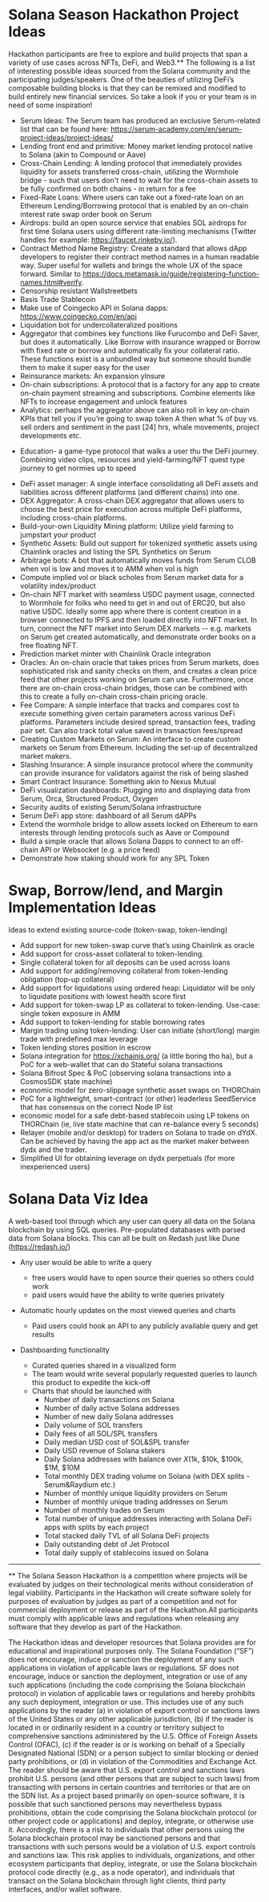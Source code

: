 # Solana Season Hackathon Project Ideas

Hackathon participants are free to explore and build projects that span a variety of use cases across NFTs, DeFi, and Web3.\*\* The following is a list of interesting possible ideas sourced from the Solana community and the participating judges/speakers. One of the beauties of utilizing DeFi’s composable building blocks is that they can be remixed and modified to build entirely new financial services. So take a look if you or your team is in need of some inspiration!

- Serum Ideas: The Serum team has produced an exclusive Serum-related list that can be found here: https://serum-academy.com/en/serum-project-ideas/project-ideas/
- Lending front end and primitive: Money market lending protocol native to Solana (akin to Compound or Aave)
- Cross-Chain Lending: A lending protocol that immediately provides liquidity for assets transferred cross-chain, utilizing the Wormhole bridge - such that users don't need to wait for the cross-chain assets to be fully confirmed on both chains - in return for a fee
- Fixed-Rate Loans: Where users can take out a fixed-rate loan on an Ethereum Lending/Borrowing protocol that is enabled by an on-chain interest rate swap order book on Serum
- Airdrops: build an open source service that enables SOL airdrops for first time Solana users using different rate-limiting mechanisms (Twitter handles for example: https://faucet.rinkeby.io/).
- Contract Method Name Registry: Create a standard that allows dApp developers to register their contract method names in a human readable way. Super useful for wallets and brings the whole UX of the space forward. Similar to https://docs.metamask.io/guide/registering-function-names.html#verify.
- Censorship resistant Wallstreetbets
- Basis Trade Stablecoin
- Make use of Coingecko API in Solana dapps: https://www.coingecko.com/en/api
- Liquidation bot for undercollateralized positions
- Aggregator that combines key functions like Furucombo and DeFi Saver, but does it automatically. Like Borrow with insurance wrapped or Borrow with fixed rate or borrow and automatically fix your collateral ratio. These functions exist is a unbundled way but someone should bundle them to make it super easy for the user
- Reinsurance markets: An expansion yInsure
- On-chain subscriptions: A protocol that is a factory for any app to create on-chain payment streaming and subscriptions. Combine elements like NFTs to increase engagement and unlock features
- Analytics: perhaps the aggregator above can also roll in key on-chain KPIs that tell you if you’re going to swap token A then what % of buy vs. sell orders and sentiment in the past [24] hrs, whale movements, project developments etc.

* Education- a game-type protocol that walks a user thu the DeFi journey. Combining video clips, resources and yield-farming/NFT quest type journey to get normies up to speed

- DeFi asset manager: A single interface consolidating all DeFi assets and liabilities across different platforms (and different chains) into one.
- DEX Aggregator: A cross-chain DEX aggregator that allows users to choose the best price for execution across multiple DeFi platforms, including cross-chain platforms.
- Build-your-own Liquidity Mining platform: Utilize yield farming to jumpstart your product
- Synthetic Assets: Build out support for tokenized synthetic assets using Chainlink oracles and listing the SPL Synthetics on Serum
- Arbitrage bots: A bot that automatically moves funds from Serum CLOB when vol is low and moves it to AMM when vol is high
- Compute implied vol or black scholes from Serum market data for a volatility index/product
- On-chain NFT market with seamless USDC payment usage, connected to Wormhole for folks who need to get in and out of ERC20, but also native USDC. Ideally some app where there is content creation in a browser connected to IPFS and then loaded directly into NFT market. In turn, connect the NFT market into Serum DEX markets -- e.g. markets on Serum get created automatically, and demonstrate order books on a free floating NFT.
- Prediction market minter with Chainlink Oracle integration
- Oracles: An on-chain oracle that takes prices from Serum markets, does sophisticated risk and sanity checks on them, and creates a clean price feed that other projects working on Serum can use. Furthermore, once there are on-chain cross-chain bridges, those can be combined with this to create a fully on-chain cross-chain pricing oracle.
- Fee Compare: A simple interface that tracks and compares cost to execute something given certain parameters across various DeFi platforms. Parameters include desired spread, transaction fees, trading pair set. Can also track total value saved in transaction fees/spread
- Creating Custom Markets on Serum: An interface to create custom markets on Serum from Ethereum. Including the set-up of decentralized market makers.
- Slashing Insurance: A simple insurance protocol where the community can provide insurance for validators against the risk of being slashed
- Smart Contract Insurance: Something akin to Nexus Mutual
- DeFi visualization dashboards: Plugging into and displaying data from Serum, Orca, Structured Product, Oxygen
- Security audits of existing Serum/Solana infrastructure
- Serum DeFi app store: dashboard of all Serum dAPPs
- Extend the wormhole bridge to allow assets locked on Ethereum to earn interests through lending protocols such as Aave or Compound
- Build a simple oracle that allows Solana Dapps to connect to an off-chain API or Websocket (e.g. a price feed)
- Demonstrate how staking should work for any SPL Token

# Swap, Borrow/lend, and Margin Implementation Ideas

Ideas to extend existing source-code (token-swap, token-lending)

- Add support for new token-swap curve that’s using Chainlink as oracle
- Add support for cross-asset collateral to token-lending.
- Single collateral token for all deposits can be used across loans
- Add support for adding/removing collateral from token-lending obligation (top-up collateral)
- Add support for liquidations using ordered heap: Liquidator will be only to liquidate positions with lowest health score first
- Add support for token-swap LP as collateral to token-lending. Use-case: single token exposure in AMM
- Add support to token-lending for stable borrowing rates
- Margin trading using token-lending: User can initiate (short/long) margin trade with predefined max leverage
- Token lending stores position in escrow
- Solana integration for https://xchainjs.org/ (a little boring tho ha), but a PoC for a web-wallet that can do Stateful solana transactions
- Solana Bifrost Spec & PoC (observing solana transactions into a CosmosSDK state machine)
- economic model for zero-slippage synthetic asset swaps on THORChain
- PoC for a lightweight, smart-contract (or other) leaderless SeedService that has consensus on the correct Node IP list
- economic model for a safe debt-based stablecoin using LP tokens on THORChain (ie, live state machine that can re-balance every 5 seconds)
- Relayer (mobile and/or desktop) for traders on Solana to trade on dYdX. Can be achieved by having the app act as the market maker between dydx and the trader.
- Simplified UI for obtaining leverage on dydx perpetuals (for more inexperienced users)

# Solana Data Viz Idea

A web-based tool through which any user can query all data on the Solana blockchain by using SQL queries. Pre-populated databases with parsed data from Solana blocks. This can all be built on Redash just like Dune (https://redash.io/)

- Any user would be able to write a query

  - free users would have to open source their queries so others could work
  - paid users would have the ability to write queries privately

- Automatic hourly updates on the most viewed queries and charts

  - Paid users could hook an API to any publicly available query and get results

- Dashboarding functionality
  - Curated queries shared in a visualized form
  - The team would write several popularly requested queries to launch this product to expedite the kick-off
  - Charts that should be launched with
    - Number of daily transactions on Solana
    - Number of daily active Solana addresses
    - Number of new daily Solana addresses
    - Daily volume of SOL transfers
    - Daily fees of all SOL/SPL transfers
    - Daily median USD cost of SOL&SPL transfer
    - Daily USD revenue of Solana stakers
    - Daily Solana addresses with balance over $X ($1k, $10k, $100k, $1M, $10M
    - Total monthly DEX trading volume on Solana (with DEX splits - Serum&Raydium etc.)
    - Number of monthly unique liquidity providers on Serum
    - Number of monthly unique trading addresses on Serum
    - Number of monthly trades on Serum
    - Total number of unique addresses interacting with Solana DeFi apps with splits by each project
    - Total stacked daily TVL of all Solana DeFi projects
    - Daily outstanding debt of Jet Protocol
    - Total daily supply of stablecoins issued on Solana

---

\*\* The Solana Season Hackathon is a competition where projects will be evaluated by judges on their technological merits without consideration of legal viability. Participants in the Hackathon will create software solely for purposes of evaluation by judges as part of a competition and not for commercial deployment or release as part of the Hackathon.All participants must comply with applicable laws and regulations when releasing any software that they develop as part of the Hackathon.

The Hackathon ideas and developer resources that Solana provides are for educational and inspirational purposes only. The Solana Foundation (“SF”) does not encourage, induce or sanction the deployment of any such applications in violation of applicable laws or regulations. SF does not encourage, induce or sanction the deployment, integration or use of any such applications (including the code comprising the Solana blockchain protocol) in violation of applicable laws or regulations and hereby prohibits any such deployment, integration or use. This includes use of any such applications by the reader (a) in violation of export control or sanctions laws of the United States or any other applicable jurisdiction, (b) if the reader is located in or ordinarily resident in a country or territory subject to comprehensive sanctions administered by the U.S. Office of Foreign Assets Control (OFAC), (c) if the reader is or is working on behalf of a Specially Designated National (SDN) or a person subject to similar blocking or denied party prohibitions, or (d) in violation of the Commodities and Exchange Act.
The reader should be aware that U.S. export control and sanctions laws prohibit U.S. persons (and other persons that are subject to such laws) from transacting with persons in certain countries and territories or that are on the SDN list. As a project based primarily on open-source software, it is possible that such sanctioned persons may nevertheless bypass prohibitions, obtain the code comprising the Solana blockchain protocol (or other project code or applications) and deploy, integrate, or otherwise use it. Accordingly, there is a risk to individuals that other persons using the Solana blockchain protocol may be sanctioned persons and that transactions with such persons would be a violation of U.S. export controls and sanctions law. This risk applies to individuals, organizations, and other ecosystem participants that deploy, integrate, or use the Solana blockchain protocol code directly (e.g., as a node operator), and individuals that transact on the Solana blockchain through light clients, third party interfaces, and/or wallet software.
